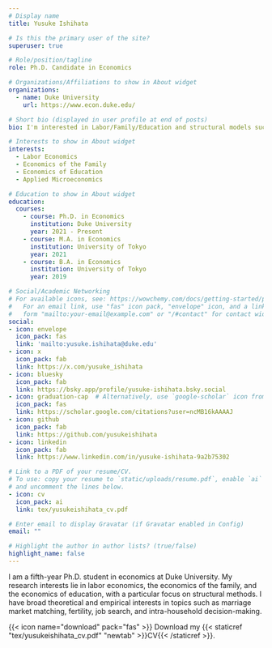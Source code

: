 ```yaml
---
# Display name
title: Yusuke Ishihata

# Is this the primary user of the site?
superuser: true

# Role/position/tagline
role: Ph.D. Candidate in Economics

# Organizations/Affiliations to show in About widget
organizations:
  - name: Duke University
    url: https://www.econ.duke.edu/

# Short bio (displayed in user profile at end of posts)
bio: I'm interested in Labor/Family/Education and structural models such as marriage matching and job search.

# Interests to show in About widget
interests:
  - Labor Economics
  - Economics of the Family
  - Economics of Education
  - Applied Microeconomics

# Education to show in About widget
education:
  courses:
    - course: Ph.D. in Economics
      institution: Duke University
      year: 2021 - Present
    - course: M.A. in Economics
      institution: University of Tokyo
      year: 2021
    - course: B.A. in Economics
      institution: University of Tokyo
      year: 2019

# Social/Academic Networking
# For available icons, see: https://wowchemy.com/docs/getting-started/page-builder/#icons
#   For an email link, use "fas" icon pack, "envelope" icon, and a link in the
#   form "mailto:your-email@example.com" or "/#contact" for contact widget.
social:
- icon: envelope
  icon_pack: fas
  link: 'mailto:yusuke.ishihata@duke.edu'
- icon: x
  icon_pack: fab
  link: https://x.com/yusuke_ishihata
- icon: bluesky
  icon_pack: fab
  link: https://bsky.app/profile/yusuke-ishihata.bsky.social
- icon: graduation-cap  # Alternatively, use `google-scholar` icon from `ai` icon pack
  icon_pack: fas
  link: https://scholar.google.com/citations?user=ncMB16kAAAAJ
- icon: github
  icon_pack: fab
  link: https://github.com/yusukeishihata
- icon: linkedin
  icon_pack: fab
  link: https://www.linkedin.com/in/yusuke-ishihata-9a2b75302

# Link to a PDF of your resume/CV.
# To use: copy your resume to `static/uploads/resume.pdf`, enable `ai` icons in `params.yaml`,
# and uncomment the lines below.
- icon: cv
  icon_pack: ai
  link: tex/yusukeishihata_cv.pdf

# Enter email to display Gravatar (if Gravatar enabled in Config)
email: ""

# Highlight the author in author lists? (true/false)
highlight_name: false
---
```


I am a fifth-year Ph.D. student in economics at Duke University.
My research interests lie in labor economics, the economics of the family, and the economics of education, with a particular focus on structural methods.
I have broad theoretical and empirical interests in topics such as marriage market matching, fertility, job search, and intra-household decision-making.

{{< icon name="download" pack="fas" >}} Download my {{< staticref "tex/yusukeishihata_cv.pdf" "newtab" >}}CV{{< /staticref >}}.
